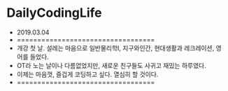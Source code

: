 # DailyCodingLife

+ 2019.03.04
+ ==================================
+ 개강 첫 날. 설레는 마음으로 일반물리학I, 지구와인간, 현대생활과 레크레이션, 영어를 들었다.
+ OT라 노는 날이나 다름없었지만, 새로운 친구들도 사귀고 재밌는 하루였다. 
+ 이제는 마음껏, 즐겁게 코딩하고 싶다. 열심히 할 것이다.
+ ==================================

